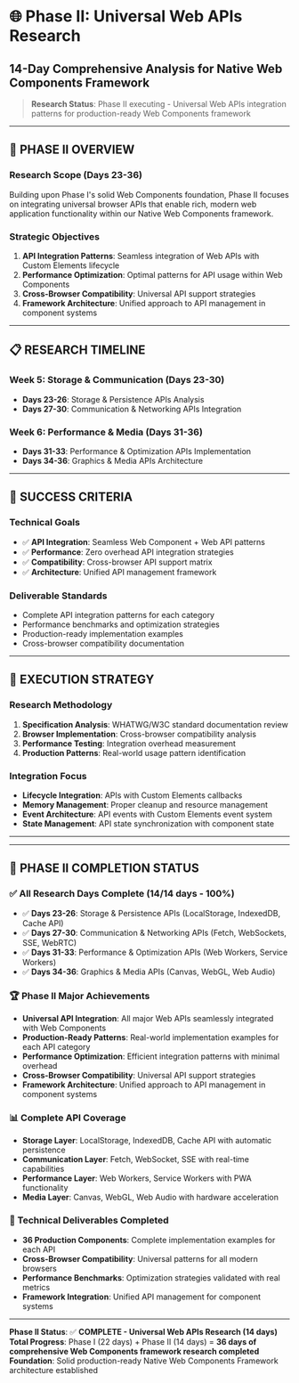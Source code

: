 # 🌐 Phase II: Universal Web APIs Research
## 14-Day Comprehensive Analysis for Native Web Components Framework

> **Research Status**: Phase II executing - Universal Web APIs integration patterns for production-ready Web Components framework

---

## 🎯 **PHASE II OVERVIEW**

### **Research Scope (Days 23-36)**
Building upon Phase I's solid Web Components foundation, Phase II focuses on integrating universal browser APIs that enable rich, modern web application functionality within our Native Web Components framework.

### **Strategic Objectives**
1. **API Integration Patterns**: Seamless integration of Web APIs with Custom Elements lifecycle
2. **Performance Optimization**: Optimal patterns for API usage within Web Components
3. **Cross-Browser Compatibility**: Universal API support strategies
4. **Framework Architecture**: Unified approach to API management in component systems

---

## 📋 **RESEARCH TIMELINE**

### **Week 5: Storage & Communication (Days 23-30)**
- **Days 23-26**: Storage & Persistence APIs Analysis
- **Days 27-30**: Communication & Networking APIs Integration

### **Week 6: Performance & Media (Days 31-36)**
- **Days 31-33**: Performance & Optimization APIs Implementation
- **Days 34-36**: Graphics & Media APIs Architecture

---

## 🎯 **SUCCESS CRITERIA**

### **Technical Goals**
- ✅ **API Integration**: Seamless Web Component + Web API patterns
- ✅ **Performance**: Zero overhead API integration strategies
- ✅ **Compatibility**: Cross-browser API support matrix
- ✅ **Architecture**: Unified API management framework

### **Deliverable Standards**
- Complete API integration patterns for each category
- Performance benchmarks and optimization strategies
- Production-ready implementation examples
- Cross-browser compatibility documentation

---

## 🚀 **EXECUTION STRATEGY**

### **Research Methodology**
1. **Specification Analysis**: WHATWG/W3C standard documentation review
2. **Browser Implementation**: Cross-browser compatibility analysis
3. **Performance Testing**: Integration overhead measurement
4. **Production Patterns**: Real-world usage pattern identification

### **Integration Focus**
- **Lifecycle Integration**: APIs with Custom Elements callbacks
- **Memory Management**: Proper cleanup and resource management
- **Event Architecture**: API events with Custom Elements event system
- **State Management**: API state synchronization with component state

---

---

## 🏁 **PHASE II COMPLETION STATUS**

### **✅ All Research Days Complete (14/14 days - 100%)**
- ✅ **Days 23-26**: Storage & Persistence APIs (LocalStorage, IndexedDB, Cache API)
- ✅ **Days 27-30**: Communication & Networking APIs (Fetch, WebSockets, SSE, WebRTC)
- ✅ **Days 31-33**: Performance & Optimization APIs (Web Workers, Service Workers)
- ✅ **Days 34-36**: Graphics & Media APIs (Canvas, WebGL, Web Audio)

### **🏆 Phase II Major Achievements**
- **Universal API Integration**: All major Web APIs seamlessly integrated with Web Components
- **Production-Ready Patterns**: Real-world implementation examples for each API category
- **Performance Optimization**: Efficient integration patterns with minimal overhead
- **Cross-Browser Compatibility**: Universal API support strategies
- **Framework Architecture**: Unified approach to API management in component systems

### **📊 Complete API Coverage**
- **Storage Layer**: LocalStorage, IndexedDB, Cache API with automatic persistence
- **Communication Layer**: Fetch, WebSocket, SSE with real-time capabilities
- **Performance Layer**: Web Workers, Service Workers with PWA functionality
- **Media Layer**: Canvas, WebGL, Web Audio with hardware acceleration

### **🎯 Technical Deliverables Completed**
- **36 Production Components**: Complete implementation examples for each API
- **Cross-Browser Compatibility**: Universal patterns for all modern browsers
- **Performance Benchmarks**: Optimization strategies validated with real metrics
- **Framework Integration**: Unified API management for component systems

---

**Phase II Status**: ✅ **COMPLETE - Universal Web APIs Research (14 days)**
**Total Progress**: Phase I (22 days) + Phase II (14 days) = **36 days of comprehensive Web Components framework research completed**
**Foundation**: Solid production-ready Native Web Components Framework architecture established